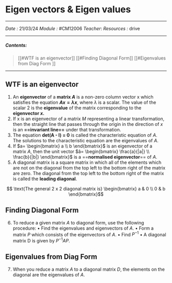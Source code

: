 # Eigen vectors & Eigen values
---
*Date :* 21/03/24
*Module :* #CM12006 
*Teacher*: 
*Resources :* drive

---
##### Contents: 
> [[#WTF is an eigenvector]]
> [[#Finding Diagonal Form]]
> [[#Eigenvalues from Diag Form ]]

--- 
## WTF is an eigenvector 

1. An **eigenvector** of a **matrix $A$** is a non-zero column vector x which satisfies the equation **$Ax = \lambda x$**, where $\lambda$ is a scalar.
The value of the scalar 2 is the **eigenvalue** of the matrix corresponding to the **eigenvector $x$.**
2. If x is an eigenvector of a matrix $M$ representing a linear transformation, then the straight line that passes through the origin in the direction of $x$ is an **==invariant line==** under that transformation.
3. The equation **det(A - I) = 0** is called the characteristic equation of $A$. The solutions to the characteristic equation are the eigenvalues of $A$.
4. If $a= \begin{bmatrix} a \\ b \end{bmatrix}$ is an eigenvector of a matrix $A$, then the unit vector  $â= \begin{bmatrix} \frac{a}{|a|} \\ \frac{b}{|b|} \end{bmatrix}$ is a ==**normalised eigenvector**== of $A$.
5. A diagonal matrix is a square matrix in which all of the elements which are not on the diagonal from the top left to the bottom right of the matrix are zero. The diagonal from the top left to the bottom right of the matrix is called the **leading diagonal**.

$$ \text{The general 2 x 2 diagonal matrix is} \begin{bmatrix} a & 0 \\ 0 & b \end{bmatrix}$$
## Finding Diagonal Form
6. To reduce a given matrix $A$ to diagonal form, use the following procedure:
	• Find the eigenvalues and eigenvectors of $A$.
	• Form a matrix $P$ which consists of the eigenvectors of $A$.
	• Find $P^{-1}$
	• A diagonal matrix D is given by $P^{-1}AP$.

## Eigenvalues from Diag Form
7.  When you reduce a matrix $A$ to a diagonal matrix $D$, the elements on the diagonal are the eigenvalues of $A.$